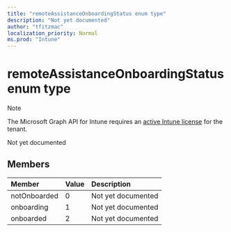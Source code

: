 ```yaml
---
title: "remoteAssistanceOnboardingStatus enum type"
description: "Not yet documented"
author: "tfitzmac"
localization_priority: Normal
ms.prod: "Intune"
---
```


# remoteAssistanceOnboardingStatus enum type

> [!NOTE]
> The Microsoft Graph API for Intune requires an [active Intune license](https://go.microsoft.com/fwlink/?linkid=839381) for the tenant.

Not yet documented

## Members
|Member|Value|Description|
|:---|:---|:---|
|notOnboarded|0|Not yet documented|
|onboarding|1|Not yet documented|
|onboarded|2|Not yet documented|



